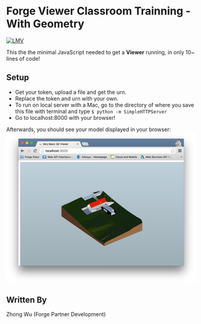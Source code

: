 # Forge Viewer Classroom Trainning - With Geometry
[![LMV](https://img.shields.io/badge/Viewer-v1.2.23-green.svg)](https://developer.autodesk.com/api/view-and-data-api/)

This the the minimal JavaScript needed to get a <b>Viewer</b> running, in only 10~ lines of code!

## Setup
- Get your token, upload a file and get the urn.
- Replace the token and urn with your own.
- To run on local server with a Mac, go to the directory of where you save this file with terminal and type `$ python -m SimpleHTTPServer`
- Go to localhost:8000 with your browser!

Afterwards, you should see your model displayed in your browser:
![](./screenshot.png)

## Written By
Zhong Wu (Forge Partner Development)
